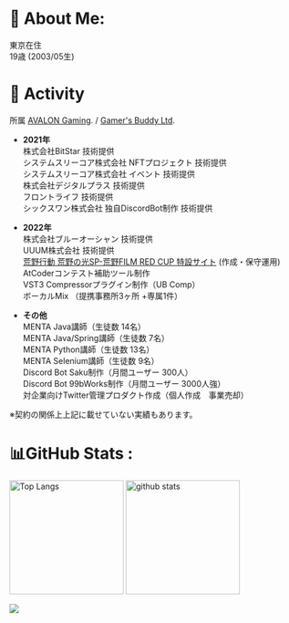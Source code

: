 <!-- ![](./profile-3d-contrib/profile-season.svg) -->

# 💫 About Me:

東京在住  
19歳 (2003/05生)

# 👏 Activity

所属 [AVALON Gaming](https://twitter.com/jpn_avalon). / [Gamer's Buddy Ltd](https://www.gamers-buddy.com).  

- **2021年**  
株式会社BitStar 技術提供  
システムスリーコア株式会社 NFTプロジェクト 技術提供  
システムスリーコア株式会社 イベント 技術提供  
株式会社デジタルプラス 技術提供  
フロントライフ 技術提供  
シックスワン株式会社 独自DiscordBot制作 技術提供  

- **2022年**  
株式会社ブルーオーシャン 技術提供  
UUUM株式会社 技術提供  
[荒野行動 荒野の光SP-荒野FILM RED CUP 特設サイト](https://twitter.com/GAME_KNIVES_OUT/status/1545245788212563968?s=20&t=oh_Bso226xUOikVWpuLvQw) (作成・保守運用)  
AtCoderコンテスト補助ツール制作  
VST3 Compressorプラグイン制作（UB Comp）  
ボーカルMix （提携事務所3ヶ所 +専属1件）  

- **その他**  
MENTA Java講師（生徒数 14名）  
MENTA Java/Spring講師（生徒数 7名）  
MENTA Python講師（生徒数 13名）  
MENTA Selenium講師（生徒数 9名）  
Discord Bot Saku制作（月間ユーザー 300人）  
Discord Bot 99bWorks制作（月間ユーザー 3000人強）  
対企業向けTwitter管理プロダクト作成（個人作成　事業売却）

※契約の関係上上記に載せていない実績もあります。  

# 📊GitHub Stats :
<p align="left"> 
  <img alt="Top Langs" height="200px" src="https://github-readme-stats.vercel.app/api/top-langs/?username=xrozl&layout=compact&show_icons=true&theme=onedark&langs_count=10" />
  <img alt="github stats" height="200px" src="https://github-readme-stats.vercel.app/api?username=xrozl&theme=onedark&show_icons=ture" />
</p>

![](https://github-profile-trophy.vercel.app/?username=xrozl&theme=onedark&column=8)
